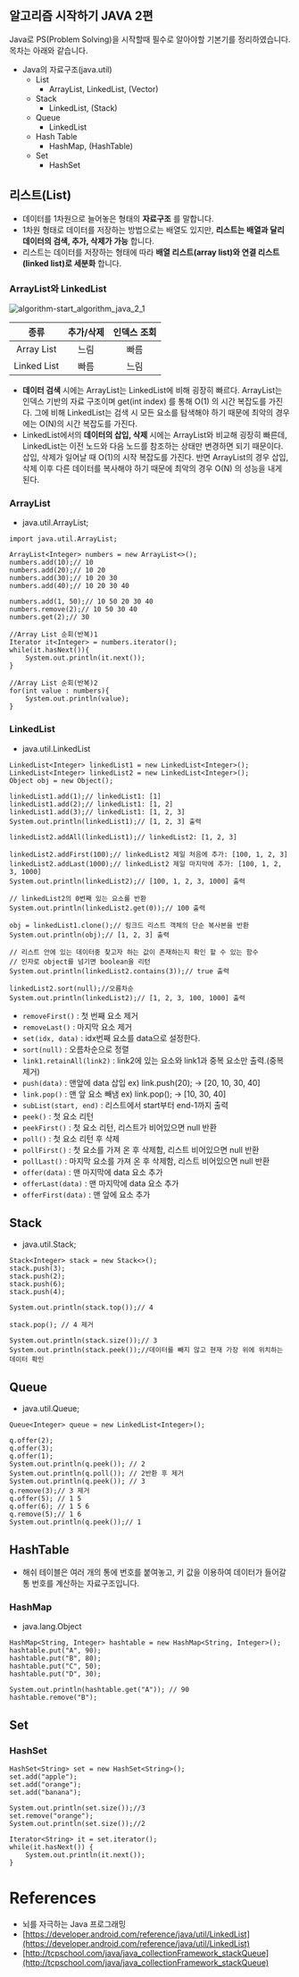 ## 알고리즘 시작하기 JAVA 2편
Java로 PS(Problem Solving)을 시작할때 필수로 알아야할 기본기를 정리하였습니다. 목차는 아래와 같습니다.

* Java의 자료구조(java.util)
  + List
    - ArrayList, LinkedList, (Vector)
  + Stack
    - LinkedList, (Stack)
  + Queue
    - LinkedList
  + Hash Table
    - HashMap, (HashTable)
  + Set
    - HashSet

## 리스트(List)
* 데이터를 1차원으로 늘어놓은 형태의 __자료구조__ 를 말합니다.
* 1차원 형태로 데이터를 저장하는 방법으로는 배열도 있지만, __리스트는 배열과 달리 데이터의 검색, 추가, 삭제가 가능__ 합니다.
* 리스트는 데이터를 저장하는 형태에 따라 __배열 리스트(array list)와 연결 리스트(linked list)로 세분화__ 합니다.

### ArrayList와 LinkedList
![algorithm-start_algorithm_java_2_1](/images/Algorithm/algorithm-start_algorithm_java_2_1.JPG)

|  <center>종류</center> |  <center>추가/삭제</center> |  <center>인덱스 조회</center> |
|:--------:|:--------:|:--------:|
|Array List|느림|빠름|
|Linked List|빠름|느림|

* __데이터 검색__ 시에는 ArrayList는 LinkedList에 비해 굉장히 빠르다. ArrayList는 인덱스 기반의 자료 구조이며 get(int index) 를 통해 O(1) 의 시간 복잡도를 가진다. 그에 비해 LinkedList는 검색 시 모든 요소를 탐색해야 하기 때문에 최악의 경우에는 O(N)의 시간 복잡도를 가진다.
* LinkedList에서의 __데이터의 삽입, 삭제__ 시에는 ArrayList와 비교해 굉장히 빠른데, LinkedList는 이전 노드와 다음 노드를 참조하는 상태만 변경하면 되기 때문이다. 삽입, 삭제가 일어날 때 O(1)의 시작 복잡도를 가진다. 반면 ArrayList의 경우 삽입, 삭제 이후 다른 데이터를 복사해야 하기 때문에 최악의 경우 O(N) 의 성능을 내게 된다.

### ArrayList
* java.util.ArrayList;

```
import java.util.ArrayList;

ArrayList<Integer> numbers = new ArrayList<>();
numbers.add(10);// 10
numbers.add(20);// 10 20
numbers.add(30);// 10 20 30
numbers.add(40);// 10 20 30 40

numbers.add(1, 50);// 10 50 20 30 40
numbers.remove(2);// 10 50 30 40
numbers.get(2);// 30

//Array List 순회(반복)1
Iterator it<Integer> = numbers.iterator();
while(it.hasNext()){
    System.out.println(it.next());          
}

//Array List 순회(반복)2
for(int value : numbers){
    System.out.println(value);
}
```

### LinkedList
* java.util.LinkedList

```
LinkedList<Integer> linkedList1 = new LinkedList<Integer>();
LinkedList<Integer> linkedList2 = new LinkedList<Integer>();
Object obj = new Object();

linkedList1.add(1);// linkedList1: [1]
linkedList1.add(2);// linkedList1: [1, 2]
linkedList1.add(3);// linkedList1: [1, 2, 3]
System.out.println(linkedList1);// [1, 2, 3] 출력

linkedList2.addAll(linkedList1);// linkedList2: [1, 2, 3]

linkedList2.addFirst(100);// linkedList2 제일 처음에 추가: [100, 1, 2, 3]
linkedList2.addLast(1000);// linkedList2 제일 마지막에 추가: [100, 1, 2, 3, 1000]
System.out.println(linkedList2);// [100, 1, 2, 3, 1000] 출력

// linkedList2의 0번째 있는 요소를 반환
System.out.println(linkedList2.get(0));// 100 출력

obj = linkedList1.clone();// 링크드 리스트 객체의 단순 복사본을 반환
System.out.println(obj);// [1, 2, 3] 출력

// 리스트 안에 있는 데이터중 찾고자 하는 값이 존재하는지 확인 할 수 있는 함수
// 인자로 object를 넘기면 boolean을 리턴
System.out.println(linkedList2.contains(3));// true 출력

linkedList2.sort(null);//오름차순
System.out.println(linkedList2);// [1, 2, 3, 100, 1000] 출력
```

* `removeFirst()` : 첫 번째 요소 제거
* `removeLast()` : 마지막 요소 제거
* `set(idx, data)` : idx번째 요소를 data으로 설정한다.
* `sort(null)` : 오름차순으로 정렬
* `link1.retainAll(link2)` : link2에 있는 요소와 link1과 중복 요소만 출력.(중복 제거)
* `push(data)` : 맨앞에 data 삽입 ex) link.push(20); -> [20, 10, 30, 40]
* `link.pop()` : 맨 앞 요소 빼냄 ex) link.pop(); -> [10, 30, 40]
* `subList(start, end)` : 리스트에서 start부터 end-1까지 출력
* `peek()` : 첫 요소 리턴
* `peekFirst()` : 첫 요소 리턴, 리스트가 비어있으면 null 반환
* `poll()` : 첫 요소 리턴 후 삭제
* `pollFirst()` : 첫 요소를 가져 온 후 삭제함, 리스트 비어있으면 null 반환
* `pollLast()` : 마지막 요소를 가져 온 후 삭제함, 리스트 비어있으면 null 반환
* `offer(data)` : 맨 마지막에 data 요소 추가
* `offerLast(data)` : 맨 마지막에 data 요소 추가
* `offerFirst(data)` : 맨 앞에 요소 추가

## Stack
* java.util.Stack;

```
Stack<Integer> stack = new Stack<>();
stack.push(3);
stack.push(2);
stack.push(6);
stack.push(4);

System.out.println(stack.top());// 4

stack.pop(); // 4 제거

System.out.println(stack.size());// 3
System.out.println(stack.peek());//데이터를 빼지 않고 현재 가장 위에 위치하는 데이터 확인
```

## Queue
* java.util.Queue;

```
Queue<Integer> queue = new LinkedList<Integer>();

q.offer(2);
q.offer(3);
q.offer(1);
System.out.println(q.peek()); // 2
System.out.println(q.poll()); // 2반환 후 제거
System.out.println(q.peek()); // 3
q.remove(3);// 3 제거
q.offer(5); // 1 5
q.offer(6); // 1 5 6
q.remove(5);// 1 6
System.out.println(q.peek());// 1
```

## HashTable
* 해쉬 테이블은 여러 개의 통에 번호를 붙여놓고, 키 값을 이용하여 데이터가 들어갈 통 번호를 계산하는 자료구조입니다.

### HashMap
* java.lang.Object

```
HashMap<String, Integer> hashtable = new HashMap<String, Integer>();
hashtable.put("A", 90);
hashtable.put("B", 80);
hashtable.put("C", 50);
hashtable.put("D", 30);

System.out.println(hashtable.get("A")); // 90
hashtable.remove("B");
```

## Set
### HashSet

```
HashSet<String> set = new HashSet<String>();
set.add("apple");
set.add("orange");
set.add("banana");

System.out.println(set.size());//3
set.remove("orange");
System.out.println(set.size());//2

Iterator<String> it = set.iterator();
while(it.hasNext()) {
    System.out.println(it.next());
}
```

# References
* 뇌를 자극하는 Java 프로그래밍
* [https://developer.android.com/reference/java/util/LinkedList](https://developer.android.com/reference/java/util/LinkedList)
* [http://tcpschool.com/java/java_collectionFramework_stackQueue](http://tcpschool.com/java/java_collectionFramework_stackQueue)